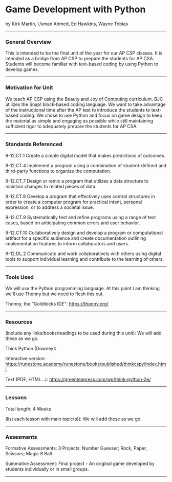 # Game Development with Python
by Kirk Martin, Usman Ahmed, Ed Hawkins, Wayne Tobias

-----

### General Overview
This is intended to be the final unit of the year for our AP CSP classes. It is intended as a bridge from AP CSP to prepare the students for AP CSA. Students will become familiar with text-based coding by using Python to develop games.

---

### Motivation for Unit
We teach AP CSP using the Beauty and Joy of Computing curriculum. BJC utilizes the Snap! block-based coding language. We want to take advantage of the instructional time after the AP test to introduce the students to text-based coding. We chose to use Python and focus on game design to keep the material as simple and engaging as possible while still maintaining sufficient rigor to adequately prepare the students for AP CSA.

---

### Standards Referenced
9-12.CT.1 Create a simple digital model that makes predictions of outcomes.

9-12.CT.4 Implement a program using a combination of student-defined and third-party functions to organize the computation.

9-12.CT.7 Design or remix a program that utilizes a data structure to maintain changes to related pieces of data.

9-12.CT.8 Develop a program that effectively uses control structures in order to create a computer program for practical intent, personal expression, or to address a societal issue.

9-12.CT.9 Systematically test and refine programs using a range of test cases, based on anticipating common errors and user behavior.

9-12.CT.10 Collaboratively design and develop a program or computational artifact for a specific audience and create documentation outlining implementation features to inform collaborators and users.

9-12.DL.2 Communicate and work collaboratively with others using digital tools to support individual learning and contribute to the learning of others.

---

### Tools Used
We will use the Python programming language. At this point I am thinking we'll use Thonny but we need to flesh this out.

Thonny, the "Goldilocks IDE": https://thonny.org/

---

### Resources
(include any links/books/readings to be used during this unit): We will add these as we go.

Think Python (Downey):

  Interactive version: https://runestone.academy/runestone/books/published/thinkcspy/index.html

  Text (PDF, HTML...): https://greenteapress.com/wp/think-python-2e/


---

### Lessons
Total length: 4 Weeks

(list each lesson with main topic(s)): We will add these as we go.

---

### Assesments
Formative Assessments: 3 Projects: Number Guesser; Rock, Paper, Scissors; Magic 8 Ball

Summative Assessment: Final project - An original game developed by students individually or in small groups.

---
